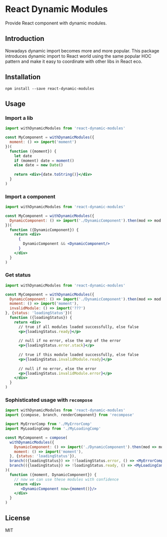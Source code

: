 # React Dynamic Modules
Provide React component with dynamic modules.

## Introduction
Nowadays dynamic import becomes more and more popular.
This package introduces dynamic import to React world using the same popular HOC pattern
and make it easy to coordinate with other libs in React eco.
  
## Installation

```
npm install --save react-dynamic-modules
```

## Usage

### Import a lib

```jsx harmony
import withDynamicModules from 'react-dynamic-modules'

const MyComponent = withDynamicModules({
  moment: () => import('moment')
})(
  function ({moment}) {
    let date
    if (moment) date = moment()
    else date = new Date()
    
    return <div>{date.toString()}</div>
  }
)
```

### Import a component

```jsx harmony
import withDynamicModules from 'react-dynamic-modules'

const MyComponent = withDynamicModules({
  DynamicComponent: () => import('./DynamicComponent').then(mod => mod.default)
})(
  function ({DynamicComponent}) {    
    return <div>
      {
        DynamicComponent && <DynamicComponent/>
      }
    </div>
  }
)
```

### Get status

```jsx harmony
import withDynamicModules from 'react-dynamic-modules'

const MyComponent = withDynamicModules({
  DynamicComponent: () => import('./DynamicComponent').then(mod => mod.default),
  moment: () => import('moment'),
  invalidModule: () => import('???')
}, {status: 'loadingStatus'})(
  function ({loadingStatus}) {    
    return <div>
      // true if all modules loaded successfully, else false
      <p>{loadingStatus.ready}</p>
      
      // null if no error, else the any of the error
      <p>{loadingStatus.error.stack}</p>
      
      // true if this module loaded successfully, else false
      <p>{loadingStatus.invalidModule.ready}</p>
      
      // null if no error, else the error
      <p>{loadingStatus.invalidModule.error}</p>
    </div>
  }
)
```

### Sophisticated usage with `recompose`

```jsx harmony
import withDynamicModules from 'react-dynamic-modules'
import {compose, branch, renderComponent} from 'recompose'

import MyErrorComp from './MyErrorComp'
import MyLoadingComp from './MyLoadingComp'

const MyComponent = compose(
  withDynamicModules({
    DynamicComponent: () => import('./DynamicComponent').then(mod => mod.default),
    moment: () => import('moment'),
  }, {status: 'loadingStatus'}),
  branch(({loadingStatus}) => !!loadingStatus.error, () => <MyErrorComp/>),
  branch(({loadingStatus}) => !loadingStatus.ready, () => <MyLoadingComp/>),
)(
  function ({moment, DynamicComponent}) {
    // now we can use these modules with confidence
    return <div>
       <DynamicComponent now={moment()}/>
    </div>   
  }
)
```

## License
MIT